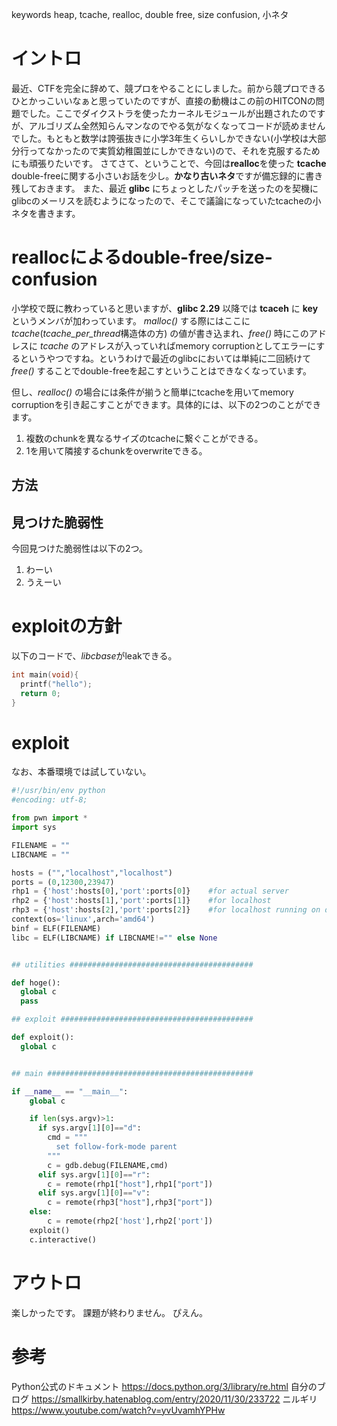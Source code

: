 keywords
heap, tcache, realloc, double free, size confusion, 小ネタ

# イントロ
最近、CTFを完全に辞めて、競プロをやることにしました。前から競プロできるひとかっこいいなぁと思っていたのですが、直接の動機はこの前のHITCONの問題でした。ここでダイクストラを使ったカーネルモジュールが出題されたのですが、アルゴリズム全然知らんマンなのでやる気がなくなってコードが読めませんでした。もともと数学は誇張抜きに小学3年生くらいしかできない(小学校は大部分行ってなかったので実質幼稚園並にしかできない)ので、それを克服するためにも頑張りたいです。
さてさて、ということで、今回は**realloc**を使った **tcache** double-freeに関する小さいお話を少し。**かなり古いネタ**ですが備忘録的に書き残しておきます。
また、最近 **glibc** にちょっとしたパッチを送ったのを契機にglibcのメーリスを読むようになったので、そこで議論になっていたtcacheの小ネタを書きます。


# reallocによるdouble-free/size-confusion
小学校で既に教わっていると思いますが、**glibc 2.29** 以降では **tcaceh** に **key** というメンバが加わっています。
*malloc()* する際にはここに *tcache*(*tcache_per_thread*構造体の方) の値が書き込まれ、*free()* 時にこのアドレスに *tcache* のアドレスが入っていればmemory corruptionとしてエラーにするというやつですね。というわけで最近のglibcにおいては単純に二回続けて *free()* することでdouble-freeを起こすということはできなくなっています。

但し、*realloc()* の場合には条件が揃うと簡単にtcacheを用いてmemory corruptionを引き起こすことができます。具体的には、以下の2つのことができます。
1. 複数のchunkを異なるサイズのtcacheに繋ぐことができる。
2. 1を用いて隣接するchunkをoverwriteできる。

## 方法

## 見つけた脆弱性
今回見つけた脆弱性は以下の2つ。
1. わーい
2. うえーい


# exploitの方針
以下のコードで、*libcbase*がleakできる。
```test.c
int main(void){
  printf("hello");
  return 0;
}
```


# exploit
なお、本番環境では試していない。
```exploit.py
#!/usr/bin/env python
#encoding: utf-8;

from pwn import *
import sys

FILENAME = ""
LIBCNAME = ""

hosts = ("","localhost","localhost")
ports = (0,12300,23947)
rhp1 = {'host':hosts[0],'port':ports[0]}    #for actual server
rhp2 = {'host':hosts[1],'port':ports[1]}    #for localhost
rhp3 = {'host':hosts[2],'port':ports[2]}    #for localhost running on docker
context(os='linux',arch='amd64')
binf = ELF(FILENAME)
libc = ELF(LIBCNAME) if LIBCNAME!="" else None


## utilities #########################################

def hoge():
  global c
  pass

## exploit ###########################################

def exploit():
  global c


## main ##############################################

if __name__ == "__main__":
    global c

    if len(sys.argv)>1:
      if sys.argv[1][0]=="d":
        cmd = """
          set follow-fork-mode parent
        """
        c = gdb.debug(FILENAME,cmd)
      elif sys.argv[1][0]=="r":
        c = remote(rhp1["host"],rhp1["port"])
      elif sys.argv[1][0]=="v":
        c = remote(rhp3["host"],rhp3["port"])
    else:
        c = remote(rhp2['host'],rhp2['port'])
    exploit()
    c.interactive()
```


# アウトロ
楽しかったです。
課題が終わりません。
ぴえん。

# 参考
Python公式のドキュメント
https://docs.python.org/3/library/re.html
自分のブログ
https://smallkirby.hatenablog.com/entry/2020/11/30/233722
ニルギリ
https://www.youtube.com/watch?v=yvUvamhYPHw

